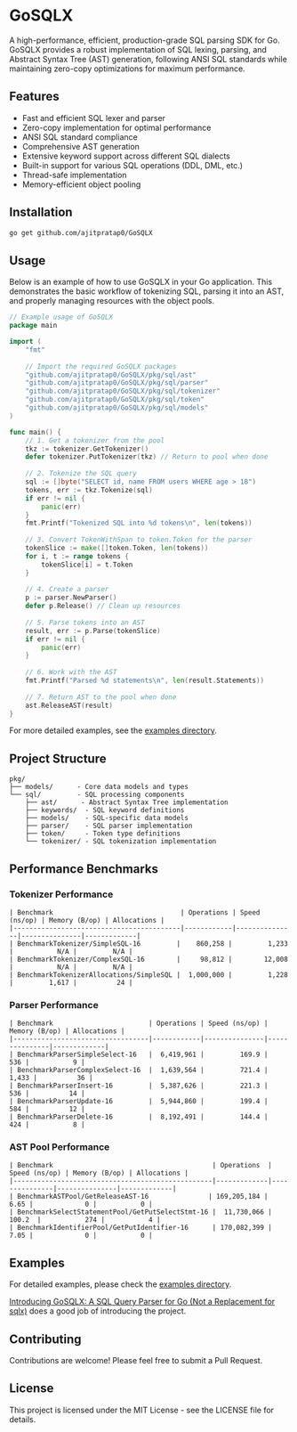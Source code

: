 # GoSQLX

A high-performance, efficient, production-grade SQL parsing SDK for Go. GoSQLX provides a robust implementation of SQL lexing, parsing, and Abstract Syntax Tree (AST) generation, following ANSI SQL standards while maintaining zero-copy optimizations for maximum performance.

## Features

- Fast and efficient SQL lexer and parser
- Zero-copy implementation for optimal performance
- ANSI SQL standard compliance
- Comprehensive AST generation
- Extensive keyword support across different SQL dialects
- Built-in support for various SQL operations (DDL, DML, etc.)
- Thread-safe implementation
- Memory-efficient object pooling

## Installation

```bash
go get github.com/ajitpratap0/GoSQLX
```

## Usage

Below is an example of how to use GoSQLX in your Go application. This demonstrates the basic workflow of tokenizing SQL, parsing it into an AST, and properly managing resources with the object pools.

```go
// Example usage of GoSQLX
package main

import (
    "fmt"
    
    // Import the required GoSQLX packages
    "github.com/ajitpratap0/GoSQLX/pkg/sql/ast"
    "github.com/ajitpratap0/GoSQLX/pkg/sql/parser"
    "github.com/ajitpratap0/GoSQLX/pkg/sql/tokenizer"
    "github.com/ajitpratap0/GoSQLX/pkg/sql/token"
    "github.com/ajitpratap0/GoSQLX/pkg/sql/models"
)

func main() {
    // 1. Get a tokenizer from the pool
    tkz := tokenizer.GetTokenizer()
    defer tokenizer.PutTokenizer(tkz) // Return to pool when done
    
    // 2. Tokenize the SQL query
    sql := []byte("SELECT id, name FROM users WHERE age > 18")
    tokens, err := tkz.Tokenize(sql)
    if err != nil {
        panic(err)
    }
    fmt.Printf("Tokenized SQL into %d tokens\n", len(tokens))
    
    // 3. Convert TokenWithSpan to token.Token for the parser
    tokenSlice := make([]token.Token, len(tokens))
    for i, t := range tokens {
        tokenSlice[i] = t.Token
    }
    
    // 4. Create a parser
    p := parser.NewParser()
    defer p.Release() // Clean up resources
    
    // 5. Parse tokens into an AST
    result, err := p.Parse(tokenSlice)
    if err != nil {
        panic(err)
    }
    
    // 6. Work with the AST
    fmt.Printf("Parsed %d statements\n", len(result.Statements))
    
    // 7. Return AST to the pool when done
    ast.ReleaseAST(result)
}
```

For more detailed examples, see the [examples directory](examples/).

## Project Structure

```
pkg/
├── models/      - Core data models and types
└── sql/         - SQL processing components
    ├── ast/      - Abstract Syntax Tree implementation
    ├── keywords/  - SQL keyword definitions
    ├── models/    - SQL-specific data models
    ├── parser/    - SQL parser implementation
    ├── token/     - Token type definitions
    └── tokenizer/ - SQL tokenization implementation
```

## Performance Benchmarks

### Tokenizer Performance

```
| Benchmark                                | Operations | Speed (ns/op) | Memory (B/op) | Allocations |
|------------------------------------------|------------|---------------|---------------|-------------|
| BenchmarkTokenizer/SimpleSQL-16         |    860,258 |         1,233 |           N/A |         N/A |
| BenchmarkTokenizer/ComplexSQL-16        |     98,812 |        12,008 |           N/A |         N/A |
| BenchmarkTokenizerAllocations/SimpleSQL |  1,000,000 |         1,228 |         1,617 |          24 |
```

### Parser Performance

```
| Benchmark                        | Operations | Speed (ns/op) | Memory (B/op) | Allocations |
|----------------------------------|------------|---------------|---------------|-------------|
| BenchmarkParserSimpleSelect-16   |  6,419,961 |         169.9 |           536 |           9 |
| BenchmarkParserComplexSelect-16  |  1,639,564 |         721.4 |         1,433 |          36 |
| BenchmarkParserInsert-16         |  5,387,626 |         221.3 |           536 |          14 |
| BenchmarkParserUpdate-16         |  5,944,860 |         199.4 |           584 |          12 |
| BenchmarkParserDelete-16         |  8,192,491 |         144.4 |           424 |           8 |
```

### AST Pool Performance

```
| Benchmark                                        | Operations  | Speed (ns/op) | Memory (B/op) | Allocations |
|--------------------------------------------------|-------------|---------------|---------------|-------------|
| BenchmarkASTPool/GetReleaseAST-16               | 169,205,184 |          6.65 |             0 |           0 |
| BenchmarkSelectStatementPool/GetPutSelectStmt-16 |  11,730,066 |        100.2  |           274 |           4 |
| BenchmarkIdentifierPool/GetPutIdentifier-16      | 170,082,399 |          7.05 |             0 |           0 |
```

## Examples

For detailed examples, please check the [examples directory](examples/).

[Introducing GoSQLX: A SQL Query Parser for Go (Not a Replacement for sqlx)](https://medium.com/@ajitpratap0/introducing-gosqlx-a-sql-query-parser-for-go-not-a-replacement-for-sqlx-1cfc2bf52d52)
does a good job of introducing the project.

## Contributing

Contributions are welcome! Please feel free to submit a Pull Request.

## License

This project is licensed under the MIT License - see the LICENSE file for details.
